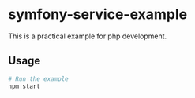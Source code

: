 # symfony-service-example

This is a practical example for php development.

## Usage

```bash
# Run the example
npm start
```
